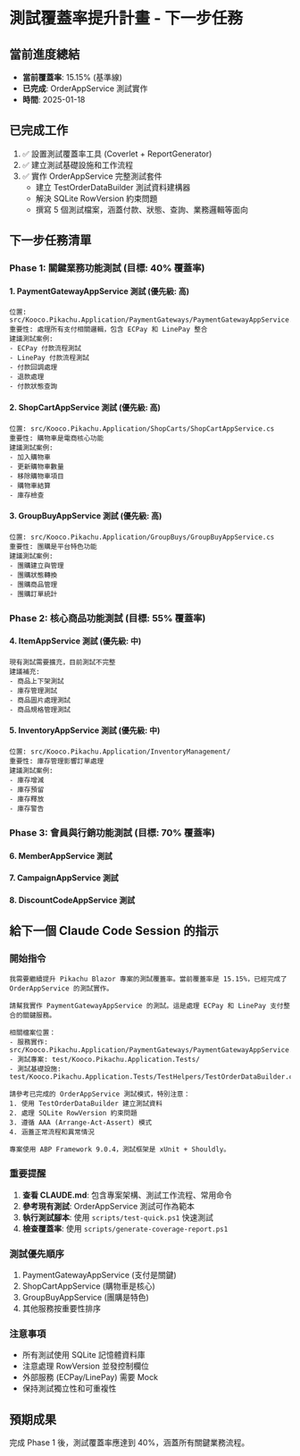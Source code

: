 # 測試覆蓋率提升計畫 - 下一步任務

## 當前進度總結
- **當前覆蓋率**: 15.15% (基準線)
- **已完成**: OrderAppService 測試實作
- **時間**: 2025-01-18

## 已完成工作
1. ✅ 設置測試覆蓋率工具 (Coverlet + ReportGenerator)
2. ✅ 建立測試基礎設施和工作流程
3. ✅ 實作 OrderAppService 完整測試套件
   - 建立 TestOrderDataBuilder 測試資料建構器
   - 解決 SQLite RowVersion 約束問題
   - 撰寫 5 個測試檔案，涵蓋付款、狀態、查詢、業務邏輯等面向

## 下一步任務清單

### Phase 1: 關鍵業務功能測試 (目標: 40% 覆蓋率)

#### 1. PaymentGatewayAppService 測試 (優先級: 高)
```
位置: src/Kooco.Pikachu.Application/PaymentGateways/PaymentGatewayAppService.cs
重要性: 處理所有支付相關邏輯，包含 ECPay 和 LinePay 整合
建議測試案例:
- ECPay 付款流程測試
- LinePay 付款流程測試
- 付款回調處理
- 退款處理
- 付款狀態查詢
```

#### 2. ShopCartAppService 測試 (優先級: 高)
```
位置: src/Kooco.Pikachu.Application/ShopCarts/ShopCartAppService.cs
重要性: 購物車是電商核心功能
建議測試案例:
- 加入購物車
- 更新購物車數量
- 移除購物車項目
- 購物車結算
- 庫存檢查
```

#### 3. GroupBuyAppService 測試 (優先級: 高)
```
位置: src/Kooco.Pikachu.Application/GroupBuys/GroupBuyAppService.cs
重要性: 團購是平台特色功能
建議測試案例:
- 團購建立與管理
- 團購狀態轉換
- 團購商品管理
- 團購訂單統計
```

### Phase 2: 核心商品功能測試 (目標: 55% 覆蓋率)

#### 4. ItemAppService 測試 (優先級: 中)
```
現有測試需要擴充，目前測試不完整
建議補充:
- 商品上下架測試
- 庫存管理測試
- 商品圖片處理測試
- 商品規格管理測試
```

#### 5. InventoryAppService 測試 (優先級: 中)
```
位置: src/Kooco.Pikachu.Application/InventoryManagement/
重要性: 庫存管理影響訂單處理
建議測試案例:
- 庫存增減
- 庫存預留
- 庫存釋放
- 庫存警告
```

### Phase 3: 會員與行銷功能測試 (目標: 70% 覆蓋率)

#### 6. MemberAppService 測試
#### 7. CampaignAppService 測試
#### 8. DiscountCodeAppService 測試

## 給下一個 Claude Code Session 的指示

### 開始指令
```
我需要繼續提升 Pikachu Blazor 專案的測試覆蓋率。當前覆蓋率是 15.15%，已經完成了 OrderAppService 的測試實作。

請幫我實作 PaymentGatewayAppService 的測試。這是處理 ECPay 和 LinePay 支付整合的關鍵服務。

相關檔案位置：
- 服務實作: src/Kooco.Pikachu.Application/PaymentGateways/PaymentGatewayAppService.cs
- 測試專案: test/Kooco.Pikachu.Application.Tests/
- 測試基礎設施: test/Kooco.Pikachu.Application.Tests/TestHelpers/TestOrderDataBuilder.cs

請參考已完成的 OrderAppService 測試模式，特別注意：
1. 使用 TestOrderDataBuilder 建立測試資料
2. 處理 SQLite RowVersion 約束問題
3. 遵循 AAA (Arrange-Act-Assert) 模式
4. 涵蓋正常流程和異常情況

專案使用 ABP Framework 9.0.4，測試框架是 xUnit + Shouldly。
```

### 重要提醒
1. **查看 CLAUDE.md**: 包含專案架構、測試工作流程、常用命令
2. **參考現有測試**: OrderAppService 測試可作為範本
3. **執行測試腳本**: 使用 `scripts/test-quick.ps1` 快速測試
4. **檢查覆蓋率**: 使用 `scripts/generate-coverage-report.ps1`

### 測試優先順序
1. PaymentGatewayAppService (支付是關鍵)
2. ShopCartAppService (購物車是核心)
3. GroupBuyAppService (團購是特色)
4. 其他服務按重要性排序

### 注意事項
- 所有測試使用 SQLite 記憶體資料庫
- 注意處理 RowVersion 並發控制欄位
- 外部服務 (ECPay/LinePay) 需要 Mock
- 保持測試獨立性和可重複性

## 預期成果
完成 Phase 1 後，測試覆蓋率應達到 40%，涵蓋所有關鍵業務流程。